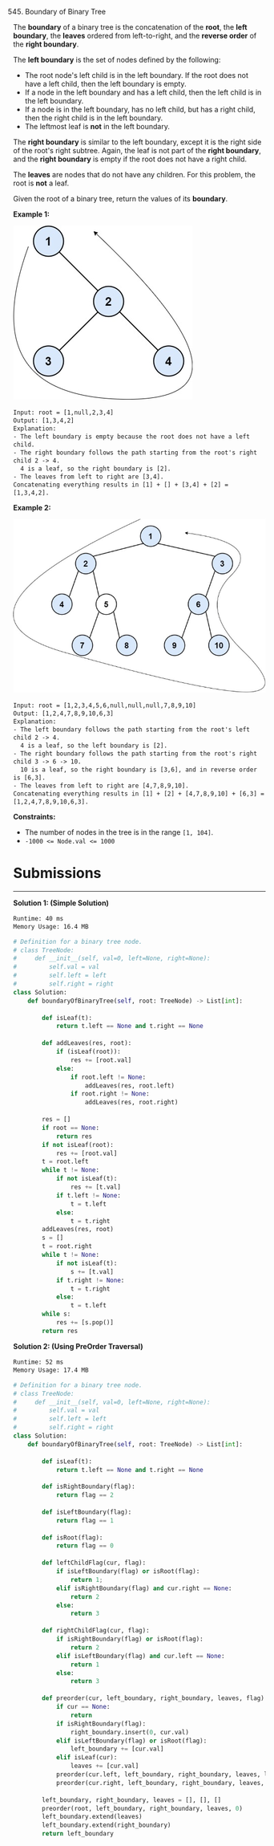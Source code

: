 545. Boundary of Binary Tree

The **boundary** of a binary tree is the concatenation of the **root**, the **left boundary**, the **leaves** ordered from left-to-right, and the **reverse order** of the **right boundary**.

The **left boundary** is the set of nodes defined by the following:

* The root node's left child is in the left boundary. If the root does not have a left child, then the left boundary is empty.
* If a node in the left boundary and has a left child, then the left child is in the left boundary.
* If a node is in the left boundary, has no left child, but has a right child, then the right child is in the left boundary.
* The leftmost leaf is **not** in the left boundary.

The **right boundary** is similar to the left boundary, except it is the right side of the root's right subtree. Again, the leaf is not part of the **right boundary**, and the **right boundary** is empty if the root does not have a right child.

The **leaves** are nodes that do not have any children. For this problem, the root is **not** a leaf.

Given the root of a binary tree, return the values of its **boundary**.

 

**Example 1:**

![545_boundary1.jpg](img/545_boundary1.jpg)
```
Input: root = [1,null,2,3,4]
Output: [1,3,4,2]
Explanation:
- The left boundary is empty because the root does not have a left child.
- The right boundary follows the path starting from the root's right child 2 -> 4.
  4 is a leaf, so the right boundary is [2].
- The leaves from left to right are [3,4].
Concatenating everything results in [1] + [] + [3,4] + [2] = [1,3,4,2].
```

**Example 2:**

![545_boundary2.jpg](img/545_boundary2.jpg)
```
Input: root = [1,2,3,4,5,6,null,null,null,7,8,9,10]
Output: [1,2,4,7,8,9,10,6,3]
Explanation:
- The left boundary follows the path starting from the root's left child 2 -> 4.
  4 is a leaf, so the left boundary is [2].
- The right boundary follows the path starting from the root's right child 3 -> 6 -> 10.
  10 is a leaf, so the right boundary is [3,6], and in reverse order is [6,3].
- The leaves from left to right are [4,7,8,9,10].
Concatenating everything results in [1] + [2] + [4,7,8,9,10] + [6,3] = [1,2,4,7,8,9,10,6,3].
```

**Constraints:**

* The number of nodes in the tree is in the range `[1, 104]`.
* `-1000 <= Node.val <= 1000`

# Submissions
---
**Solution 1: (Simple Solution)**
```
Runtime: 40 ms
Memory Usage: 16.4 MB
```
```python
# Definition for a binary tree node.
# class TreeNode:
#     def __init__(self, val=0, left=None, right=None):
#         self.val = val
#         self.left = left
#         self.right = right
class Solution:
    def boundaryOfBinaryTree(self, root: TreeNode) -> List[int]:
        
        def isLeaf(t):
            return t.left == None and t.right == None

        def addLeaves(res, root):
            if (isLeaf(root)):
                res += [root.val]
            else:
                if root.left != None:
                    addLeaves(res, root.left)
                if root.right != None:
                    addLeaves(res, root.right)
        
        res = []
        if root == None:
            return res
        if not isLeaf(root):
            res += [root.val]
        t = root.left
        while t != None:
            if not isLeaf(t):
                res += [t.val]
            if t.left != None:
                t = t.left
            else:
                t = t.right
        addLeaves(res, root)
        s = []
        t = root.right
        while t != None:
            if not isLeaf(t):
                s += [t.val]
            if t.right != None:
                t = t.right
            else:
                t = t.left
        while s:
            res += [s.pop()]
        return res
```

**Solution 2: (Using PreOrder Traversal)**
```
Runtime: 52 ms
Memory Usage: 17.4 MB
```
```python
# Definition for a binary tree node.
# class TreeNode:
#     def __init__(self, val=0, left=None, right=None):
#         self.val = val
#         self.left = left
#         self.right = right
class Solution:
    def boundaryOfBinaryTree(self, root: TreeNode) -> List[int]:
        
        def isLeaf(t):
            return t.left == None and t.right == None

        def isRightBoundary(flag):
            return flag == 2
        
        def isLeftBoundary(flag):
            return flag == 1

        def isRoot(flag):
            return flag == 0
        
        def leftChildFlag(cur, flag):
            if isLeftBoundary(flag) or isRoot(flag):
                return 1;
            elif isRightBoundary(flag) and cur.right == None:
                return 2
            else:
                return 3

        def rightChildFlag(cur, flag):
            if isRightBoundary(flag) or isRoot(flag):
                return 2
            elif isLeftBoundary(flag) and cur.left == None:
                return 1
            else:
                return 3
        
        def preorder(cur, left_boundary, right_boundary, leaves, flag):
            if cur == None:
                return
            if isRightBoundary(flag):
                right_boundary.insert(0, cur.val)
            elif isLeftBoundary(flag) or isRoot(flag):
                left_boundary += [cur.val]
            elif isLeaf(cur):
                leaves += [cur.val]
            preorder(cur.left, left_boundary, right_boundary, leaves, leftChildFlag(cur, flag))
            preorder(cur.right, left_boundary, right_boundary, leaves, rightChildFlag(cur, flag))
        
        left_boundary, right_boundary, leaves = [], [], []
        preorder(root, left_boundary, right_boundary, leaves, 0)
        left_boundary.extend(leaves)
        left_boundary.extend(right_boundary)
        return left_boundary
```